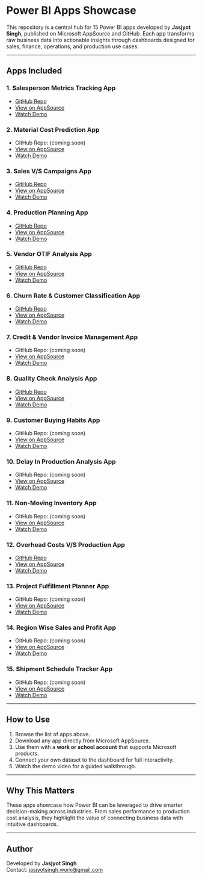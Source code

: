# Power BI Apps Showcase  

This repository is a central hub for 15 Power BI apps developed by **Jasjyot Singh**, published on Microsoft AppSource and GitHub. Each app transforms raw business data into actionable insights through dashboards designed for sales, finance, operations, and production use cases.  

---

## Apps Included  

### 1. Salesperson Metrics Tracking App  
- [GitHub Repo](https://github.com/SuperfiedStudd/Power-BI-Salesperson-Metrics-Tracking-App)  
- [View on AppSource](https://appsource.microsoft.com/en-us/product/power-bi/dhyeyconsultingservicespvtltd1584430919382.salesperson_metrics?tab=Overview)  
- [Watch Demo](https://youtu.be/jhX8hAw_viw?si=H63JmrtcZMrN1f22)  

### 2. Material Cost Prediction App  
- GitHub Repo: (coming soon)  
- [View on AppSource](https://appsource.microsoft.com/en-us/product/power-bi/dhyeyconsultingservicespvtltd1584430919382.material-cost-fluctuation?tab=Overview)  
- [Watch Demo](https://youtu.be/_KI_bR1HyMA?si=-wDEIki59gV0mGSU)  

### 3. Sales V/S Campaigns App  
- [GitHub Repo](https://github.com/SuperfiedStudd/Power-BI-Sales-vs-Campaigns-App)  
- [View on AppSource](https://appsource.microsoft.com/en-us/product/power-bi/dhyeyconsultingservicespvtltd1584430919382.sales-vs-campaigns-app?tab=Overview)  
- [Watch Demo](https://youtu.be/Z78a3rHhR68?si=lgYww_tGPlYOOyaK)  

### 4. Production Planning App  
- [GitHub Repo](https://github.com/SuperfiedStudd/Power-BI-Production-Planning-App)  
- [View on AppSource](https://appsource.microsoft.com/en-us/product/power-bi/dhyeyconsultingservicespvtltd1584430919382.production-planning?tab=Overview)  
- [Watch Demo](https://youtu.be/VSeceKOgYBc?si=5LtqXXM_PMoU0Cq4)  

### 5. Vendor OTIF Analysis App  
- [GitHub Repo](https://github.com/SuperfiedStudd/Power-BI-Vendor-OTIF-Analysis-App)
- [View on AppSource](https://appsource.microsoft.com/en-us/product/power-bi/dhyeyconsultingservicespvtltd1584430919382.vendor-otif-analysis?tab=Overview)  
- [Watch Demo](https://youtu.be/rHN9mGxKg-Y?si=GK7_dhnbPsfGFLrn)  

### 6. Churn Rate & Customer Classification App  
- [GitHub Repo](https://github.com/SuperfiedStudd/Power-BI-Customer-Churn-Classification-App)  
- [View on AppSource](https://appsource.microsoft.com/en-us/product/power-bi/dhyeyconsultingservicespvtltd1584430919382.churn-rate-customer-classification?tab=Overview)  
- [Watch Demo](https://youtu.be/sbiGt5fZSfU?si=OcjmC0Qw6PXLl9lQ)  

### 7. Credit & Vendor Invoice Management App  
- GitHub Repo: (coming soon)  
- [View on AppSource](https://appsource.microsoft.com/en-us/product/power-bi/dhyeyconsultingservicespvtltd1584430919382.credit-and-vendor-invoice-management?tab=Overview)  
- [Watch Demo](https://youtu.be/8jh7EHEbN8c?si=wWjvYzVcZ-JYsTOL)  

### 8. Quality Check Analysis App  
- [GitHub Repo](https://github.com/SuperfiedStudd/Power-BI-Quality-Check-Analysis-App)  
- [View on AppSource](https://appsource.microsoft.com/en-us/product/power-bi/dhyeyconsultingservicespvtltd1584430919382.quality-check-analysis?tab=Overview)  
- [Watch Demo](https://youtu.be/Wq9HwiC4jJw?si=YdmAGLduvWE062Gy)  

### 9. Customer Buying Habits App  
- GitHub Repo: (coming soon)  
- [View on AppSource](https://appsource.microsoft.com/en-us/product/power-bi/dhyeyconsultingservicespvtltd1584430919382.customer-buying-habits?tab=Overview)  
- [Watch Demo](https://youtu.be/-tZwalVAdAs?si=kud-Ds7LkvyU5qfN)  

### 10. Delay In Production Analysis App  
- GitHub Repo: (coming soon)  
- [View on AppSource](https://appsource.microsoft.com/en-us/product/power-bi/dhyeyconsultingservicespvtltd1584430919382.delay-in-production?tab=Overview)  
- [Watch Demo](https://youtu.be/DzmJWCtGLks?si=Lsm3JPnNDGX3q4mM)  

### 11. Non-Moving Inventory App  
- GitHub Repo: (coming soon)  
- [View on AppSource](https://appsource.microsoft.com/en-us/product/power-bi/dhyeyconsultingservicespvtltd1584430919382.non-moving-inventory?tab=Overview)  
- [Watch Demo](https://youtu.be/T_0sLEIHjvY?si=VilMr9oFke2kfLk3)  

### 12. Overhead Costs V/S Production App  
- [GitHub Repo](https://github.com/SuperfiedStudd/Power-BI-Overhead-Costs-V-S-Production)  
- [View on AppSource](https://appsource.microsoft.com/en-us/product/power-bi/dhyeyconsultingservicespvtltd1584430919382.overhead-costs-power-bi?tab=Overview)  
- [Watch Demo](https://youtu.be/Q9W3qjUr7uw?si=k9quv1HnynG-M2Ax)  

### 13. Project Fulfillment Planner App  
- GitHub Repo: (coming soon)  
- [View on AppSource](https://appsource.microsoft.com/en-us/product/power-bi/dhyeyconsultingservicespvtltd1584430919382.project-fulfillment-planner?tab=Overview)  
- [Watch Demo](https://youtu.be/DI4Zz4ET3DQ?si=KWN3puKmIOy_S7Rm)  

### 14. Region Wise Sales and Profit App  
- GitHub Repo: (coming soon)  
- [View on AppSource](https://appsource.microsoft.com/en-us/product/power-bi/dhyeyconsultingservicespvtltd1584430919382.regionwise-sales-and-profit?tab=Overview)  
- [Watch Demo](https://youtu.be/E0mLzKIZkV4?si=ulB8DoJvPLXl6pOX)  

### 15. Shipment Schedule Tracker App  
- GitHub Repo: (coming soon)  
- [View on AppSource](https://appsource.microsoft.com/en-us/product/power-bi/dhyeyconsultingservicespvtltd1584430919382.shipment-schedule-tracker?tab=Overview)  
- [Watch Demo](https://youtu.be/itrfGUTlcwY?si=JBsuCZwoxWIjaRpr)  

---

## How to Use  

1. Browse the list of apps above.  
2. Download any app directly from Microsoft AppSource.  
3. Use them with a **work or school account** that supports Microsoft products.  
4. Connect your own dataset to the dashboard for full interactivity.  
5. Watch the demo video for a guided walkthrough.  

---

## Why This Matters  

These apps showcase how Power BI can be leveraged to drive smarter decision-making across industries. From sales performance to production cost analysis, they highlight the value of connecting business data with intuitive dashboards.  

---

## Author  

Developed by **Jasjyot Singh**  
Contact: jasjyotsingh.work@gmail.com  
